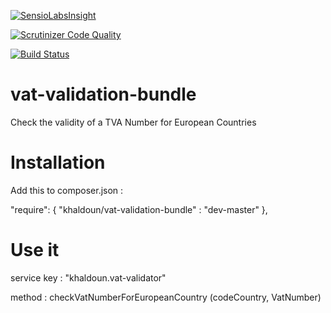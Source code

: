 
[![SensioLabsInsight](https://insight.sensiolabs.com/projects/8d723972-c983-4a18-acde-d6e7a0bb26b9/big.png)](https://insight.sensiolabs.com/projects/8d723972-c983-4a18-acde-d6e7a0bb26b9)

[![Scrutinizer Code Quality](https://scrutinizer-ci.com/g/Khaldoun/vat-validation-bundle/badges/quality-score.png?b=master)](https://scrutinizer-ci.com/g/Khaldoun/vat-validation-bundle/?branch=master)

[![Build Status](https://scrutinizer-ci.com/g/Khaldoun/vat-validation-bundle/badges/build.png?b=master)](https://scrutinizer-ci.com/g/Khaldoun/vat-validation-bundle/build-status/master)

# vat-validation-bundle
Check the validity of a TVA Number for European Countries

# Installation

Add this to composer.json :

"require": {
    "khaldoun/vat-validation-bundle" : "dev-master"
},

# Use it

service key : "khaldoun.vat-validator"

method  : checkVatNumberForEuropeanCountry (codeCountry, VatNumber)
